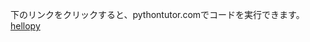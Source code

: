 下のリンクをクリックすると、pythontutor.comでコードを実行できます。
[hellopy](https://pythontutor.com/render.html#code=%23%20%E3%81%93%E3%81%AE%E3%83%97%E3%83%AD%E3%82%B0%E3%83%A9%E3%83%A0%E3%81%AF%E6%8C%A8%E6%8B%B6%E3%82%92%E8%A1%A8%E7%A4%BA%E3%81%97%E3%81%A6%E5%90%8D%E5%89%8D%E3%81%A8%E5%B9%B4%E9%BD%A2%E3%82%92%E5%B0%8B%E3%81%AD%E3%82%8B%20%E2%9D%B6%0A%0Aprint%28'Hello,%20world!'%29%20%20%23%20%E2%9D%B7%0Aprint%28'What%20is%20your%20name%3F'%29%20%23%20%E5%90%8D%E5%89%8D%E3%82%92%E5%B0%8B%E3%81%AD%E3%82%8B%0Amy_name%20%3D%20input%28%29%20%20%23%20%E2%9D%B8%0Aprint%28'It%20is%20good%20to%20meet%20you,%20'%20%2B%20my_name%29%20%20%23%20%E2%9D%B9%0Aprint%28'The%20length%20of%20your%20name%20is%3A'%29%20%20%23%20%E5%90%8D%E5%89%8D%E3%81%AE%E9%95%B7%E3%81%95%E3%82%92%E8%A1%A8%E7%A4%BA%20%E2%9D%BA%0Aprint%28len%28my_name%29%29%0Aprint%28'What%20is%20your%20age%3F'%29%20%23%20%E5%B9%B4%E9%BD%A2%E3%82%92%E5%B0%8B%E3%81%AD%E3%82%8B%20%E2%9D%BB%0Amy_age%20%3D%20input%28%29%0Aprint%28'You%20will%20be%20'%20%2B%20str%28int%28my_age%29%20%2B%201%29%20%2B%20'%20in%20a%20year.'%29%20%23%20%E6%9D%A5%E5%B9%B4%E3%81%AE%E5%B9%B4%E9%BD%A2%E3%82%92%E8%A1%A8%E7%A4%BA&cumulative=false&curInstr=9&heapPrimitives=nevernest&mode=display&origin=opt-frontend.js&py=3&rawInputLstJSON=%5B%22aa%22,%221%22%5D&textReferences=false)
